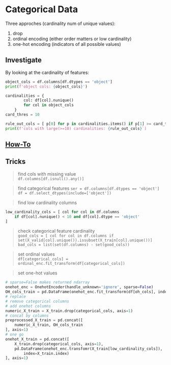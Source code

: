 # Categorical Data

Three approches (cardinality num of unique values):
1. drop
1. ordinal encoding (either order matters or low cardinality)
1. one-hot encoding (indicators of all possible values)

## Investigate
By looking at the cardinality of features:
```python 
object_cols = df.columns[df.dtypes == 'object'] 
print(f'object cols: {object_cols}')

cardinalities = {
        col: df[col].nunique()
        for col in object_cols
    }
card_thres = 10

rule_out_cols = [ p[0] for p in cardinalities.items() if p[1] >= card_thres ]
print(f'cols with large(>=10) cardinalities: {rule_out_cols}`)

```

## [How-To](preprocess.md#encode-categorical-feature)

## Tricks

> find cols with missing value  
`df.columns[df.isnull().any()]`

> find categorical features 
`ser = df.columns[df.dtypes == 'object']`  
`df = df.select_dtypes(include=['object'])`

> find low cardinality columns  
```python
low_cardinality_cols = [ col for col in df.columns
    if df[col].nunique() < 10 and df[col].dtype == 'object'
]
```

> check categorical feature cardinality  
`good_cols = [ col for col in df.columns if set(X_valid[col].unique()).issubset(X_train[col].unique())]`  
`bad_cols = list(set(df.columns) - set(good_cols))`    

> set ordinal values  
`df[categorical_cols] = ordinal_enc.fit_transform(df[categorical_cols])`  

> set one-hot values  
```python
# sparse=False makes returned ndarray
onehot_enc = OnehotEncoder(handle_unknown='ignore', sparse=False)
OH_cols_train = pd.DataFrame(onehot_enc.fit_transform(df[oh_cols], index=df.index))
# replace
# remove categorical columns
# add onehot columns
numeric_X_train = X_train.drop(categorical_cols, axis=1)
# concat by columns
preprocessed_X_train = pd.concat([
    numeric_X_train, OH_cols_train
], axis=1)
# one go
onehot_X_train = pd.concat([
    X_train.drop(categorical_cols, axis=1),
    pd.DataFrame(onehot_enc.transfomr(X_train[low_cardinality_cols]), 
        index=X_train.index)
], axis=1)
```